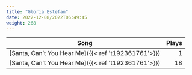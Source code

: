 ```yaml
---
title: "Gloria Estefan"
date: 2022-12-08/2022T06:49:45
weight: 268
---
```




 Song | Plays 
----- | -----:
[Santa, Can’t You Hear Me]({{< ref 't192361761'>}}) | 1
[Santa, Can’t You Hear Me]({{< ref 't192361761'>}}) | 18
